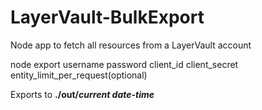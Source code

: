 # LayerVault-BulkExport
Node app to fetch all resources from a LayerVault account

node export username password client_id client_secret entity_limit_per_request(optional)

Exports to **./out/*current date-time***
